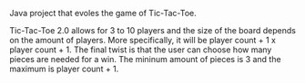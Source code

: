 Java project that evoles the game of Tic-Tac-Toe.

Tic-Tac-Toe 2.0 allows for 3 to 10 players and the size of the board depends on the amount of players. More specifically, it will be player count + 1 x player count + 1. The final twist is that the user can choose how many pieces are needed for a win. The mininum amount of pieces is 3 and the maximum is player count + 1.



